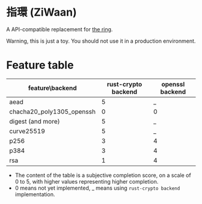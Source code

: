 # 指環 (ZiWaan)

A API-compatible replacement for [the ring](https://github.com/briansmith/ring).

Warning, this is just a toy. You should not use it in a production environment.

# Feature table

|feature\backend | rust-crypto backend| openssl backend|
|--- | --- | ---|
|aead | 5| \_|
|chacha20\_poly1305\_openssh | 0| 0|
|digest (and more) | 5| \_|
|curve25519 | 5| \_|
|p256 | 3| 4|
|p384 | 3| 4|
|rsa | 1| 4|

* The content of the table is a subjective completion score, on a scale of 0 to 5, with higher values representing higher completion.
* 0 means not yet implemented, \_ means using `rust-crypto backend` implementation.
